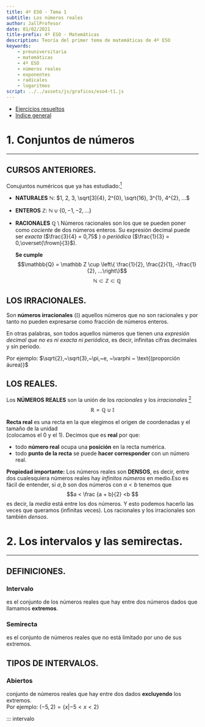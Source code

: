 ```yaml
---
title: 4º ESO - Tema 1
subtitle: Los números reales
author: JallProfesor
date: 01/02/2021
title-prefix: 4º ESO - Matemáticas
description: Teoría del primer tema de matemáticas de 4º ESO
keywords:
    - preuniversitaria
    - matemáticas
    - 4º ESO
    - números reales
    - exponentes
    - radicales
    - logaritmos
script: ../../assets/js/graficos/eso4-t1.js
---
```

- [Ejercicios resueltos](./resueltos.html)
- [Indice general](/index.html)
  
# 1. Conjuntos de números
****
## CURSOS ANTERIORES.

Conujuntos numéricos que ya has estudiado:[^nota1]

* **NATURALES** $\mathbb N$: $1, 2, 3, \sqrt[3]{4}, 2^{0}, \sqrt{16}, 3^{1}, 4^{2}, ...$
* **ENTEROS** $\mathbb Z$: $\mathbb N \cup \{0, -1, -2, ...\}$
* **RACIONALES** $\mathbb Q$ \ 
  Números racionales son los que se pueden poner como *cociente* de dos números enteros. Su expresión decimal puede ser *exacta* ($\frac{3}{4} = 0,75$ ) o *periódica* ($\frac{1}{3} = 0,\overset{\frown}{3}$). 

  [^nota1]:
  **Se cumple** \
  $$\mathbb{Q} = \mathbb Z \cup \left\{ \frac{1}{2}, \frac{2}{1}, -\frac{1}{2}, ...\right\}$$ 
  $$\mathbb N \subset \mathbb Z \subset \mathbb Q$$


## LOS IRRACIONALES.

Son **números irracionales** ($\mathbb I$) aquellos números que no son racionales y por tanto no
pueden expresarse como fracción de números enteros. 

En otras palabras, son todos aquellos números que tienen una *expresión decimal que no es ni exacta ni periódica*, es decir, infinitas cifras decimales y sin periodo. 

Por ejemplo: $\sqrt{2},~\sqrt{3},~\pi,~e, ~\varphi ~ \text{(proporción áurea)}$


## LOS REALES.
Los **NÚMEROS REALES** son la unión de los *racionales* y los *irracionales* [^nota2]
$$\mathbb R = \mathbb Q \cup \mathbb I$$ 

**Recta real** 
es una recta en la que elegimos el origen de coordenadas y el tamaño de la unidad\
(colocamos el 0 y el 1). Decimos que es **real** por que:

- todo **número real** ocupa una **posición** en la recta numérica. 
- todo **punto de la recta** se puede **hacer corresponder** con un número real.
  
[^nota2]:
**Propiedad importante:** Los números reales son **DENSOS**, es decir, entre dos cualesquiera números reales hay *infinitos números* en medio.Eso es fácil de entender, si $a, b$ son dos números con $a < b$ tenemos que $$a < \frac {a + b}{2} <b $$ es decir, la *media* está entre los dos números. Y esto podemos hacerlo las veces que queramos (infinitas veces). Los racionales y los irracionales son también *densos*.

# 2. Los intervalos y las semirectas.
****
## DEFINICIONES.

### **Intervalo** 
es el conjunto de los números reales que hay entre dos números dados que llamamos **extremos**.

### **Semirecta** 
es el conjunto de números reales que no está limitado por uno de sus extremos.

## TIPOS DE INTERVALOS.

### **Abiertos** 
    
conjunto de números reales que hay entre dos dados **excluyendo** los extremos. \
    Por ejemplo: $(-5,2) = \{x | -5 < x < 2\}$ 

::: intervalo
<div id="intervalo1" class="jxgbox" style="width:100%; height:100%;"></div>
:::

### **Cerrados **
conjunto de números reales que hay entre dos dados **incluyendo** los extremos. \
    Por ejemplo: $[-5,2] = \{x | -5 \leq x \leq 2\}$ 

::: intervalo
<div id="intervalo2" class="jxgbox" style="width:100%; height:100%;"></div>
:::

### **Semiabiertos**
 conjunto de números reales que hay entre dos dados **incluyendo** sólo uno de los extremos. \
 Por ejemplo: $[-5,2) = \{x | -5 \leq x < 2\}$ 

::: intervalo
<div id="intervalo3" class="jxgbox" style="width:100%; height:100%;"></div>
:::

Por ejemplo: $(-5,2] = \{x | -5 < x \leq 2\}$ 

::: intervalo
<div id="intervalo4" class="jxgbox" style="width:100%; height:100%;"></div>
:::


## SEMIRECTAS.

- conjunto de todos los menores que $a$
  $$(-\infty,a) = \{x | x < a\}$$

::: intervalo
<div id="semirecta1" class="jxgbox" style="width:100%; height:100%"></div>
:::

- conjunto de todos los menores que $a$ y el mismo $a$ (incluido $a$)
  $$(-\infty,a] = \{x | x \leq a\}$$
  
::: intervalo
<div id="semirecta2" class="jxgbox" style="width:100%; height:100%"></div>
:::

- conjunto de todos los mayores que $a$
  $$(a, +\infty) = \{x | x > a\}$$
  
::: intervalo
<div id="semirecta3" class="jxgbox" style="width:100%; height:100%"></div>
:::

- conjunto de todos los menores que $a$ y el mismo $a$ (incluido $a$)
  $$[a, +\infty) = \{x | x \geq a\}$$
  
::: intervalo
<div id="semirecta4" class="jxgbox" style="width:100%; height:100%"></div>
:::

# 3. Potencias y raíces.

## Potencias

### Exponente entero

Dado $a$, un número cualquiera, y $n$, un número *natural* ($n \in \mathbb N$), **la potencia $a^n$** es el producto del número $a$ por sí mismo $n$ veces. $a$ se llama la **base** y $n$, el **exponente**. Se dice que $a$ está **elevado** a $n$. 

Es **importante** recordar:

- si la base es positiva, el resultado es siempre positivo. $a>0 \Rightarrow a^n>0$
- si la base es negativa y el exponente es par, el resultado es positivo. $a<0, n \text{ es par} \Rightarrow a^n>0$
- si la base es negativa y el exponente es impar, el resultado es negativo. $a<0, n \text{ es impar} \Rightarrow a^n<0$

## Raíces